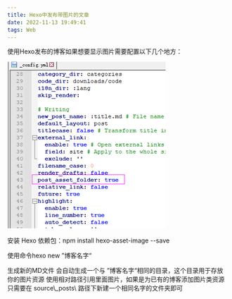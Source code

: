 ```yaml
---
title: Hexo中发布带图片的文章
date: 2022-11-13 19:49:41
tags: Web
---
```


使用Hexo发布的博客如果想要显示图片需要配置以下几个地方：

![1](./Hexo中发布带图片的文章/1.png)

安装 Hexo 依赖包：npm install hexo-asset-image --save

使用命令hexo new ”博客名字“ 

生成新的MD文件 会自动生成一个与 ”博客名字“相同的目录，这个目录用于存放你的图片资源 使用相对路径引用里面图片，如果是为已有的博客添加图片类资源只需要在 source\\_posts\ 路径下新建一个相同名字的文件夹即可
